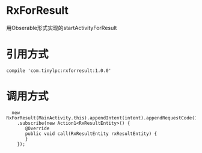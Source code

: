 # RxForResult
用Obserable形式实现的startActivityForResult

# 引用方式
`
compile 'com.tinylpc:rxforresult:1.0.0'
`

# 调用方式
```
  new RxForResult(MainActivity.this).appendIntent(intent).appendRequestCode(10).startReuqest()
	.subscribe(new Action1<RxResultEntity>() {
	   @Override
	   public void call(RxResultEntity rxResultEntity) {
	   }
	});
```
